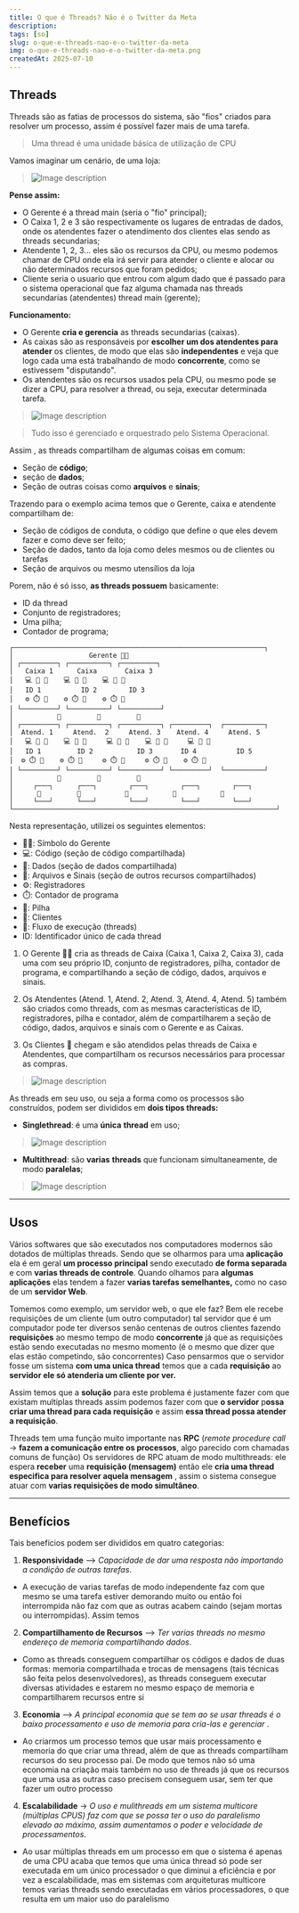 ```yaml
---
title: O que é Threads? Não é o Twitter da Meta
description: 
tags: [so]
slug: o-que-e-threads-nao-e-o-twitter-da-meta  
img: o-que-e-threads-nao-e-o-twitter-da-meta.png
createdAt: 2025-07-10
---
```


## Threads

Threads são as fatias de processos do sistema, são "fios" criados para resolver um processo, assim é possível fazer mais de uma tarefa. 

> Uma thread é uma unidade básica de utilização de CPU

Vamos imaginar um cenário, de uma loja:

> ![Image description](https://dev-to-uploads.s3.amazonaws.com/uploads/articles/bx0qhcwb55y83ogtit7m.png)

**Pense assim:**
- O Gerente é a  thread main (seria o "fio" principal);
- O Caixa 1, 2 e 3 são respectivamente os lugares de entradas de dados, onde os atendentes fazer o atendimento dos clientes elas sendo as threads secundarias;
- Atendente 1, 2, 3... eles são os recursos da CPU, ou mesmo podemos chamar de CPU  onde ela irá servir para atender o cliente e alocar ou não determinados recursos que foram pedidos;
- Cliente seria o usuario que entrou com algum dado que é passado para o sistema operacional que faz alguma chamada nas threads secundarias (atendentes) thread main (gerente);

**Funcionamento:**
- O Gerente **cria e gerencia** as threads secundarias (caixas).
- As caixas são as responsáveis por **escolher um dos atendentes para atender** os clientes, de modo que elas são **independentes** e veja que logo cada uma está trabalhando de modo **concorrente**, como se estivessem "disputando".
- Os atendentes são os recursos usados pela CPU, ou mesmo pode se dizer a CPU, para resolver a thread, ou seja, executar determinada tarefa.

> ![Image description](https://dev-to-uploads.s3.amazonaws.com/uploads/articles/izzzqh4yqev5xgt6oq1k.png)


> Tudo isso é gerenciado e orquestrado pelo Sistema Operacional.

Assim , as threads compartilham de algumas coisas em comum:
- Seção de **código**;
- seção de **dados**;
- Seção de outras coisas como **arquivos** e **sinais**;

Trazendo para o exemplo acima temos que o Gerente, caixa e atendente compartilham de:
- Seção de códigos de conduta, o código que define o que eles devem fazer e como deve ser feito;
- Seção de dados, tanto da loja como deles mesmos ou de clientes ou tarefas
- Seção  de arquivos ou mesmo utensílios da loja

Porem, não é só isso, **as threads possuem** basicamente:
- ID da thread
- Conjunto de registradores;
- Uma pilha;
- Contador de programa;

```
┌───────────────────────────────────────────────────────────────┐
│                   Gerente 👨‍💼                 
│ ┌─────────┐ ┌──────────┐ ┌─────────┐              
│   Caixa 1      Caixa       Caixa 3                
│   💻 📁 🔣    💻 📁 🔣    💻 📁 🔣             
│   ID 1          ID 2        ID 3                   
│   ⚙️ ⏱️ 🧠    ⚙️ ⏱️ 🧠    ⚙️ ⏱️ 🧠                 
│ └─────────┘ └──────────┘ └──────────┘              
│           🔄         🔄         🔄           
│ ┌─────────┐ ┌──────────┐ ┌──────────┐ ┌─────────┐  ┌──────────┐
│  Atend. 1     Atend.  2     Atend. 3    Atend. 4     Atend. 5  
│   💻 📁 🔣    💻 📁 🔣     💻 📁 🔣    💻 📁 🔣     💻 📁 🔣 
│   ID 1         ID 2           ID 3       ID 4          ID 5                   
│  ⚙️ ⏱️ 🧠    ⚙️ ⏱️ 🧠     ⚙️ ⏱️ 🧠     ⚙️ ⏱️ 🧠    ⚙️ ⏱️ 🧠  
│ └─────────┘ └──────────┘ └──────────┘ └─────────┘  └──────────┘
│           🔄         🔄         🔄         
│     ┌───┐      ┌───┐        ┌───┐        ┌───┐        ┌───┐       
│      👤         👤           👤           👤           👤        
│     └───┘      └───┘        └───┘        └───┘        └───┘        
└──────────────────────────────────────────────────────────────────┘
```
Nesta representação, utilizei os seguintes elementos:
- 👨‍💼: Símbolo do Gerente
- 💻: Código (seção de código compartilhada)
- 📁: Dados (seção de dados compartilhada)
- 🔣: Arquivos e Sinais (seção de outros recursos compartilhados)
- ⚙️: Registradores
- ⏱️: Contador de programa
- 🧠: Pilha
- 👤: Clientes
- 🔄: Fluxo de execução (threads)
- ID: Identificador único de cada thread

1. O Gerente 👨‍💼 cria as threads de Caixa (Caixa 1, Caixa 2, Caixa 3), cada uma com seu próprio ID, conjunto de registradores, pilha, contador de programa, e compartilhando a seção de código, dados, arquivos e sinais.

2. Os Atendentes (Atend. 1, Atend. 2, Atend. 3, Atend. 4, Atend. 5) também são criados como threads, com as mesmas características de ID, registradores, pilha e contador, além de compartilharem a seção de código, dados, arquivos e sinais com o Gerente e as Caixas.

3. Os Clientes 👤 chegam e são atendidos pelas threads de Caixa e Atendentes, que compartilham os recursos necessários para processar as compras.

> ![Image description](https://dev-to-uploads.s3.amazonaws.com/uploads/articles/m6njunqhccem8673sgjl.png)


As threads em seu uso, ou seja a forma como os processos são construídos, podem ser divididos em **dois tipos threads:**
- **Singlethread**: é uma **única** **thread** em uso;

> ![Image description](https://dev-to-uploads.s3.amazonaws.com/uploads/articles/m9xrv6z2595e4d4t1urg.png)

- **Multithread**: são **varias** **threads** que funcionam simultaneamente, de modo **paralelas**;

> ![Image description](https://dev-to-uploads.s3.amazonaws.com/uploads/articles/eyq3xoavy7rsz5jgopvx.png)

---

## Usos
Vários softwares que são executados nos computadores modernos são dotados de múltiplas threads. 
Sendo que se olharmos para uma **aplicação** ela é em geral **um processo principal** sendo executado **de forma separada** e com **varias threads de controle**.
Quando olhamos para **algumas aplicações** elas tendem a fazer **varias tarefas semelhantes,** como no caso de um **servidor Web**.

Tomemos como exemplo, um servidor web, o que ele faz? Bem ele recebe requisições de um cliente (um outro computador) tal servidor que é um computador pode ter diversos senão centenas de outros clientes fazendo **requisições** ao mesmo tempo de modo **concorrente** já que as requisições estão sendo executadas no mesmo momento (é o mesmo que dizer que elas estão competindo, são concorrentes)
Caso pensarmos que o servidor fosse um sistema **com uma unica thread** temos que a cada **requisição** ao **servidor ele só atenderia um cliente por ver.**

Assim temos que a **solução** para este problema é justamente fazer com que existam multiplas threads assim podemos fazer com que **o servidor** p**ossa criar uma thread para cada requisição** e assim **essa thread possa atender a requisição**.

Threads tem uma função muito importante nas **RPC**
 (*remote procedure call* -> **fazem a comunicação entre os processos**, algo parecido com chamadas comuns de função)
 Os servidores de RPC atuam de modo multithreads: ele espera **receber** uma **requisição (mensagem)** então ele **cria uma thread especifica para resolver aquela mensagem** , assim o sistema consegue atuar  com **varias requisições de modo simultâneo**.
 
---

## Benefícios
Tais benefícios podem ser divididos em quatro categorias:
1. **Responsividade** --> *Capacidade de dar uma resposta não importando a condição de outras tarefas*.
  - A execução de varias tarefas de modo independente faz com que mesmo se uma tarefa estiver demorando muito ou então foi interrompida não faz com que as outras acabem caindo (sejam mortas ou interrompidas). Assim temos 

2. **Compartilhamento de Recursos** --> *Ter varias threads no mesmo  endereço de memoria compartilhando dados*.
  - Como as threads conseguem compartilhar os códigos e dados de duas formas: memoria compartilhada e trocas de mensagens (tais técnicas são feita pelos desenvolvedores), as threads conseguem executar diversas atividades e estarem no mesmo espaço de memoria e compartilharem recursos entre si

3. **Economia** --> *A principal economia que se tem ao se usar  threads é o baixo processamento e uso de memoria para cria-las e gerenciar*  . 
  - Ao criarmos um processo temos que usar mais processamento e memoria do que criar uma thread, além de que as threads compartilham recursos do seu processo pai. De modo que temos não só uma economia na criação mais também no uso de threads já que os recursos que uma usa as outras caso precisem conseguem usar, sem ter que fazer um outro processo

4. **Escalabilidade** -> *O uso e mulithreads em um sistema multicore (múltiplas CPUS) faz com que se possa ter o uso do paralelismo elevado ao máximo, assim aumentamos o poder e velocidade de processamentos*.
  - Ao usar múltiplas threads em um processo em que o sistema é apenas de uma CPU acaba que temos que uma única thread só pode ser executada em um único processador o que diminui a eficiência e por vez a escalabilidade, mas em sistemas com arquiteturas multicore temos varias threads sendo executadas em vários processadores, o que resulta em um maior uso do paralelismo  